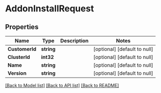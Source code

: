 # AddonInstallRequest

## Properties
Name | Type | Description | Notes
------------ | ------------- | ------------- | -------------
**CustomerId** | **string** |  | [optional] [default to null]
**ClusterId** | **int32** |  | [optional] [default to null]
**Name** | **string** |  | [optional] [default to null]
**Version** | **string** |  | [optional] [default to null]

[[Back to Model list]](../README.md#documentation-for-models) [[Back to API list]](../README.md#documentation-for-api-endpoints) [[Back to README]](../README.md)

